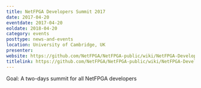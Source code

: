 ```yaml
---
title: NetFPGA Developers Summit 2017
date: 2017-04-20
eventdate: 2017-04-20
eoldate: 2018-04-20
category: events
posttype: news-and-events
location: University of Cambridge, UK
presenter:
website: https://github.com/NetFPGA/NetFPGA-public/wiki/NetFPGA-Developers-Summit-2017
titlelink: https://github.com/NetFPGA/NetFPGA-public/wiki/NetFPGA-Developers-Summit-2017
---
```


Goal: A two-days summit for all NetFPGA developers
